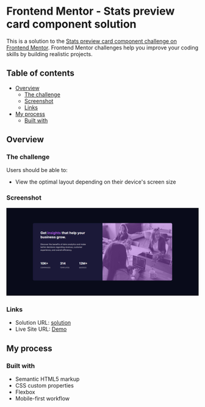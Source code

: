 # Frontend Mentor - Stats preview card component solution

This is a solution to the [Stats preview card component challenge on Frontend Mentor](https://www.frontendmentor.io/challenges/stats-preview-card-component-8JqbgoU62). Frontend Mentor challenges help you improve your coding skills by building realistic projects. 

## Table of contents

- [Overview](#overview)
  - [The challenge](#the-challenge)
  - [Screenshot](#screenshot)
  - [Links](#links)
- [My process](#my-process)
  - [Built with](#built-with)

## Overview

### The challenge

Users should be able to:

- View the optimal layout depending on their device's screen size

### Screenshot

![](./images/Stats-preview-card-component.png)

### Links

- Solution URL: [solution](https://github.com/engatef2012/Stats-preview-card)
- Live Site URL: [Demo]()

## My process

### Built with

- Semantic HTML5 markup
- CSS custom properties
- Flexbox
- Mobile-first workflow
